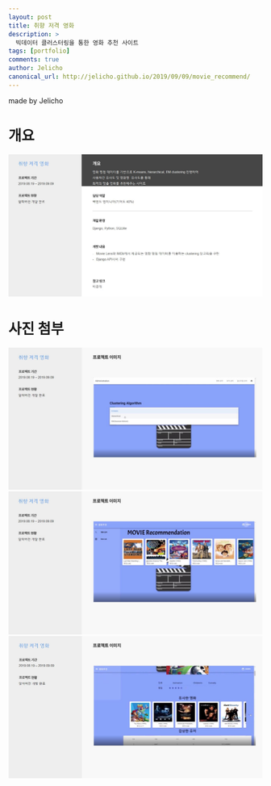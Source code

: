 ```yaml
---
layout: post
title: 취향 저격 영화
description: >
  빅데이터 클러스터링을 통한 영화 추천 사이트
tags: [portfolio]
comments: true
author: Jelicho
canonical_url: http://jelicho.github.io/2019/09/09/movie_recommend/
---
```

made by Jelicho
# 개요
![portfolio_page1](/assets/img/portfolio/movie-recommend-site/photo1.jpg)
# 사진 첨부
![portfolio_page2](/assets/img/portfolio/movie-recommend-site/photo2.jpg)
![portfolio_page3](/assets/img/portfolio/movie-recommend-site/photo3.jpg)
![portfolio_page4](/assets/img/portfolio/movie-recommend-site/photo4.jpg)